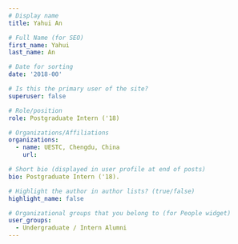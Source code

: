 ```yaml
---
# Display name
title: Yahui An

# Full Name (for SEO) 
first_name: Yahui
last_name: An

# Date for sorting
date: '2018-00'

# Is this the primary user of the site?
superuser: false

# Role/position
role: Postgraduate Intern ('18)

# Organizations/Affiliations
organizations:
  - name: UESTC, Chengdu, China
    url: 

# Short bio (displayed in user profile at end of posts)
bio: Postgraduate Intern ('18). 

# Highlight the author in author lists? (true/false)
highlight_name: false

# Organizational groups that you belong to (for People widget)
user_groups:
  - Undergraduate / Intern Alumni
---
```

